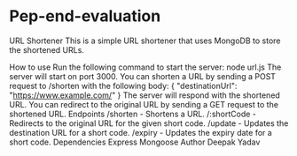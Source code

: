 # Pep-end-evaluation


URL Shortener
This is a simple URL shortener that uses MongoDB to store the shortened URLs.

How to use
Run the following command to start the server:
node url.js
The server will start on port 3000.
You can shorten a URL by sending a POST request to /shorten with the following body:
{
  "destinationUrl": "https://www.example.com/"
}
The server will respond with the shortened URL.
You can redirect to the original URL by sending a GET request to the shortened URL.
Endpoints
/shorten - Shortens a URL.
/:shortCode - Redirects to the original URL for the given short code.
/update - Updates the destination URL for a short code.
/expiry - Updates the expiry date for a short code.
Dependencies
Express
Mongoose
Author
Deepak Yadav
